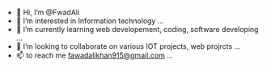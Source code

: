 - 👋 Hi, I’m @FwadAli
- 👀 I’m interested in Information technology ...
- 🌱 I’m currently learning web developement, coding, software developing ...
- 💞️ I’m looking to collaborate on various  IOT projects, web projrcts  ...
- 📫 to reach me fawadalikhan915@gmail.com ...

<!---
FwadAli/FwadAli is a ✨ special ✨ repository because its `README.md` (this file) appears on your GitHub profile.
You can click the Preview link to take a look at your changes.
--->

